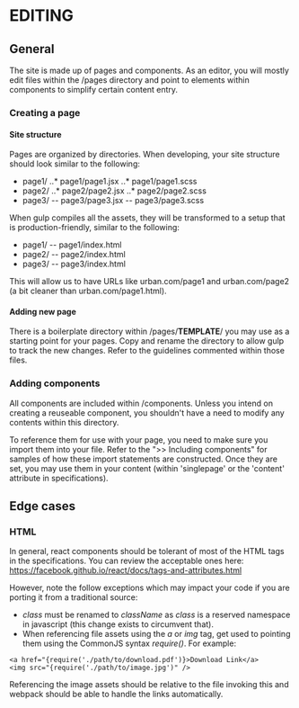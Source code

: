 # EDITING #

## General ##

The site is made up of pages and components.  As an editor, you will mostly edit files within the /pages directory and point to elements within components to simplify certain content entry.

### Creating a page ###

#### Site structure ####

Pages are organized by directories.  When developing, your site structure should look similar to the following:

* page1/
..* page1/page1.jsx
..* page1/page1.scss
* page2/
..* page2/page2.jsx
..* page2/page2.scss
* page3/
-- page3/page3.jsx
-- page3/page3.scss

When gulp compiles all the assets, they will be transformed to a setup that is production-friendly, similar to the following:

- page1/
-- page1/index.html
- page2/
-- page2/index.html
- page3/
-- page3/index.html

This will allow us to have URLs like urban.com/page1 and urban.com/page2 (a bit cleaner than urban.com/page1.html).

#### Adding new page ####

There is a boilerplate directory within /pages/__TEMPLATE__/ you may use as a starting point for your pages.  Copy and rename the directory to allow gulp to track the new changes.  Refer to the guidelines commented within those files.

### Adding components ###

All components are included within /components.  Unless you intend on creating a reuseable component, you shouldn't have a need to modify any contents within this directory.

To reference them for use with your page, you need to make sure you import them into your file.  Refer to the ">> Including components" for samples of how these import statements are constructed.  Once they are set, you may use them in your content (within 'singlepage' or the 'content' attribute in specifications).

## Edge cases ##

### HTML ###

In general, react components should be tolerant of most of the HTML tags in the specifications.  You can review the acceptable ones here: https://facebook.github.io/react/docs/tags-and-attributes.html

However, note the follow exceptions which may impact your code if you are porting it from a traditional source:

* *class* must be renamed to *className* as *class* is a reserved namespace in javascript (this change exists to circumvent that).
* When referencing file assets using the *a* or *img* tag, get used to pointing them using the CommonJS syntax *require()*.  For example:

```
<a href="{require('./path/to/download.pdf')}>Download Link</a>
<img src="{require('./path/to/image.jpg')" />
```
Referencing the image assets should be relative to the file invoking this and webpack should be able to handle the links automatically.